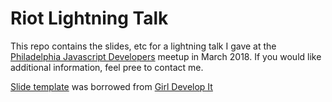 Riot Lightning Talk
========

This repo contains the slides, etc for a lightning talk I gave at the [Philadelphia Javascript Developers](https://www.meetup.com/Philadelphia-JavaScript-Developers/events/248705102/) meetup in March 2018. If you would like additional information, feel pree to contact me.

[Slide template](https://github.com/girldevelopit/gdi-slides-template/) was borrowed from [Girl Develop It](https://www.girldevelopit.com/)
